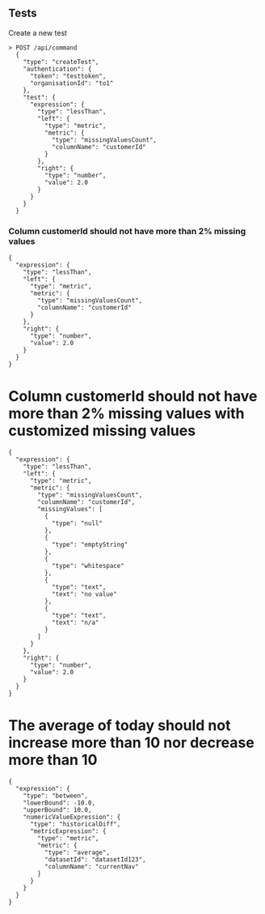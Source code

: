 ## Tests

Create a new test

```
> POST /api/command
  {
    "type": "createTest",
    "authentication": {
      "token": "testtoken",
      "organisationId": "to1"
    },
    "test": {
      "expression": {
        "type": "lessThan",
        "left": {
          "type": "metric",
          "metric": {
            "type": "missingValuesCount",
            "columnName": "customerId"
          }
        },
        "right": {
          "type": "number",
          "value": 2.0
        }
      }
    }
  }
```

### Column customerId should not have more than 2% missing values
```
{
  "expression": {
    "type": "lessThan",
    "left": {
      "type": "metric",
      "metric": {
        "type": "missingValuesCount",
        "columnName": "customerId"
      }
    },
    "right": {
      "type": "number",
      "value": 2.0
    }
  }
}
```
# Column customerId should not have more than 2% missing values with customized missing values
```
{
  "expression": {
    "type": "lessThan",
    "left": {
      "type": "metric",
      "metric": {
        "type": "missingValuesCount",
        "columnName": "customerId",
        "missingValues": [
          {
            "type": "null"
          },
          {
            "type": "emptyString"
          },
          {
            "type": "whitespace"
          },
          {
            "type": "text",
            "text": "no value"
          },
          {
            "type": "text",
            "text": "n/a"
          }
        ]
      }
    },
    "right": {
      "type": "number",
      "value": 2.0
    }
  }
}
```
# The average of today should not increase more than 10 nor decrease more than 10
```
{
  "expression": {
    "type": "between",
    "lowerBound": -10.0,
    "upperBound": 10.0,
    "numericValueExpression": {
      "type": "historicalDiff",
      "metricExpression": {
        "type": "metric",
        "metric": {
          "type": "average",
          "datasetId": "datasetId123",
          "columnName": "currentNav"
        }
      }
    }
  }
}
```
